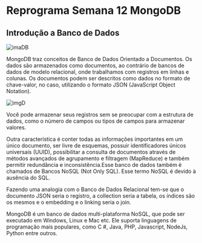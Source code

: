 # Reprograma Semana 12 MongoDB

## Introdução a Banco de Dados

![imaDB](https://codigosimples.net/wp-content/uploads/2016/02/mongodb.png)

MongoDB traz conceitos de Banco de Dados Orientado a Documentos. Os dados são armazenados como documentos, ao contrário de bancos de dados de modelo relacional, onde trabalhamos com registros em linhas e colunas. Os documentos podem ser descritos como dados no formato de chave-valor, no caso, utilizando o formato JSON (JavaScript Object Notation).

![imgD](https://codigosimples.net/wp-content/uploads/2016/02/mongodb2.png)

Você pode armazenar seus registros sem se preocupar com a estrutura de dados, como o número de campos ou tipos de campos para armazenar valores.

 Outra característica é conter todas as informações importantes em um único documento, ser livre de esquemas, possuir identificadores únicos universais (UUID), possibilitar a consulta de documentos através de métodos avançados de agrupamento e filtragem (MapReduce) e também permitir redundância e inconsistência.Esse banco de dados também é chamados de Bancos NoSQL (Not Only SQL). Esse termo NoSQL é devido à ausência do SQL.

Fazendo uma analogia com o Banco de Dados Relacional tem-se que o documento JSON seria o registro, a collection seria a tabela, os índices são os mesmos e o embedding e o linking seria o join.

MongoDB é um banco de dados multi-plataforma NoSQL, que pode ser executado em Windows, Linux e Mac etc. Ele suporta linguagens de programação mais populares, como C #, Java, PHP, Javascript, NodeJs, Python entre outros.









